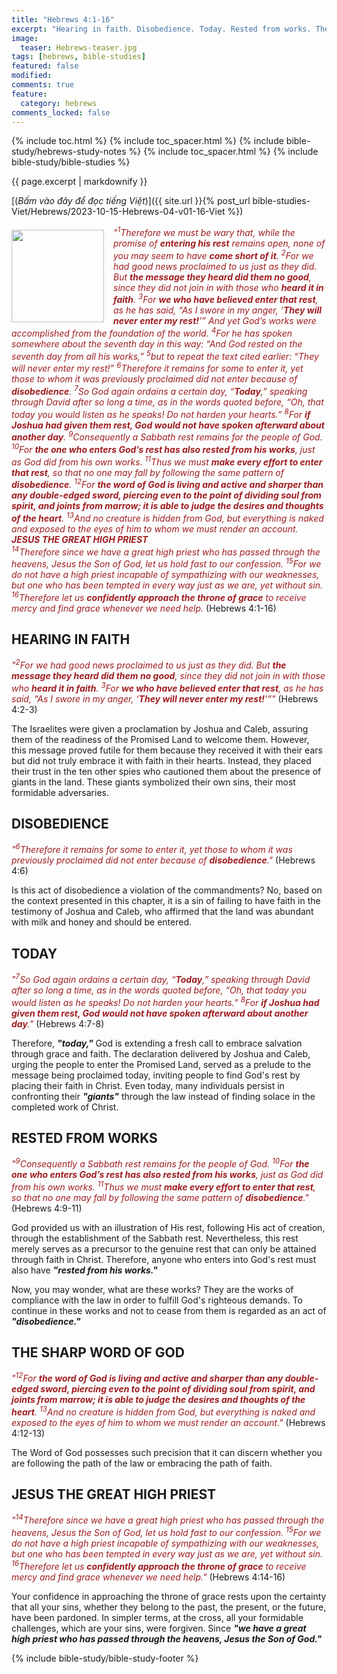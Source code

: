 ```yaml
---
title: "Hebrews 4:1-16"
excerpt: "Hearing in faith. Disobedience. Today. Rested from works. The sharp Word of God. Jesus the Great High Priest."
image:
  teaser: Hebrews-teaser.jpg
tags: [hebrews, bible-studies]
featured: false
modified:
comments: true
feature:
  category: hebrews
comments_locked: false
---
```


{% include toc.html %}
{% include toc_spacer.html %}
{% include bible-study/hebrews-study-notes %}
{% include toc_spacer.html %}
{% include bible-study/bible-studies %}

{{ page.excerpt | markdownify }}

[(<em>Bấm vào đây để đọc tiếng Việt</em>)]({{ site.url }}{% post_url bible-studies-Viet/Hebrews/2023-10-15-Hebrews-04-v01-16-Viet %})

<div>
<p>
<img alt src="{{ site.url }}/assets/images/Hebrews-teaser.jpg" style="border: 0px none; margin: 7px 15px 0px 0px; max-width: 100%; height: 148px; padding: 0px; float: left;">
    <span style="color: rgb(159, 29, 33);"><i>"<sup>1</sup>Therefore we must be wary that, while the promise of <strong>entering his rest</strong> remains open, none of you may seem to have <strong>come short of it</strong>. <sup>2</sup>For we had good news proclaimed to us just as they did. But <strong>the message they heard did them no good</strong>, since they did not join in with those who <strong>heard it in faith</strong>. <sup>3</sup>For <strong>we who have believed enter that rest</strong>, as he has said, “As I swore in my anger, ‘<strong>They will never enter my rest!</strong>’” And yet God’s works were accomplished from the foundation of the world. <sup>4</sup>For he has spoken somewhere about the seventh day in this way: “And God rested on the seventh day from all his works,” <sup>5</sup>but to repeat the text cited earlier: “They will never enter my rest!” <sup>6</sup>Therefore it remains for some to enter it, yet those to whom it was previously proclaimed did not enter because of <strong>disobedience</strong>. <sup>7</sup>So God again ordains a certain day, “<strong>Today</strong>,” speaking through David after so long a time, as in the words quoted before, “Oh, that today you would listen as he speaks! Do not harden your hearts.” <sup>8</sup>For <strong>if Joshua had given them rest, God would not have spoken afterward about another day</strong>. <sup>9</sup>Consequently a Sabbath rest remains for the people of God. <sup>10</sup>For <strong>the one who enters God’s rest has also rested from his works</strong>, just as God did from his own works. <sup>11</sup>Thus we must <strong>make every effort to enter that rest</strong>, so that no one may fall by following the same pattern of <strong>disobedience</strong>. <sup>12</sup>For <strong>the word of God is living and active and sharper than any double-edged sword, piercing even to the point of dividing soul from spirit, and joints from marrow; it is able to judge the desires and thoughts of the heart</strong>. <sup>13</sup>And no creature is hidden from God, but everything is naked and exposed to the eyes of him to whom we must render an account. <br /><strong>JESUS THE GREAT HIGH PRIEST</strong><br /><sup>14</sup>Therefore since we have a great high priest who has passed through the heavens, Jesus the Son of God, let us hold fast to our confession. <sup>15</sup>For we do not have a high priest incapable of sympathizing with our weaknesses, but one who has been tempted in every way just as we are, yet without sin. <sup>16</sup>Therefore let us <strong>confidently approach the throne of grace</strong> to receive mercy and find grace whenever we need help.</i></span> (Hebrews 4:1-16)
    </p>
</div>

## HEARING IN FAITH

<span style="color: rgb(159, 29, 33);">
<i>"<sup>2</sup>For we had good news proclaimed to us just as they did. But <strong>the message they heard did them no good</strong>, since they did not join in with those who <strong>heard it in faith</strong>. <sup>3</sup>For <strong>we who have believed enter that rest</strong>, as he has said, “As I swore in my anger, ‘<strong>They will never enter my rest!</strong>’”"</i></span> (Hebrews 4:2-3)

The Israelites were given a proclamation by Joshua and Caleb, assuring them of the readiness of the Promised Land to welcome them. However, this message proved futile for them because they received it with their ears but did not truly embrace it with faith in their hearts. Instead, they placed their trust in the ten other spies who cautioned them about the presence of giants in the land. These giants symbolized their own sins, their most formidable adversaries.

## DISOBEDIENCE

<span style="color: rgb(159, 29, 33);">
<i>"<sup>6</sup>Therefore it remains for some to enter it, yet those to whom it was previously proclaimed did not enter because of <strong>disobedience</strong>."</i></span> (Hebrews 4:6)

Is this act of disobedience a violation of the commandments? No, based on the context presented in this chapter, it is a sin of failing to have faith in the testimony of Joshua and Caleb, who affirmed that the land was abundant with milk and honey and should be entered.

## TODAY

<span style="color: rgb(159, 29, 33);">
<i>"<sup>7</sup>So God again ordains a certain day, “<strong>Today</strong>,” speaking through David after so long a time, as in the words quoted before, “Oh, that today you would listen as he speaks! Do not harden your hearts.” <sup>8</sup>For <strong>if Joshua had given them rest, God would not have spoken afterward about another day</strong>."</i></span> (Hebrews 4:7-8)

Therefore, ***"today,"*** God is extending a fresh call to embrace salvation through grace and faith. The declaration delivered by Joshua and Caleb, urging the people to enter the Promised Land, served as a prelude to the message being proclaimed today, inviting people to find God's rest by placing their faith in Christ. Even today, many individuals persist in confronting their ***"giants"*** through the law instead of finding solace in the completed work of Christ.

## RESTED FROM WORKS

<span style="color: rgb(159, 29, 33);">
<i>"<sup>9</sup>Consequently a Sabbath rest remains for the people of God. <sup>10</sup>For <strong>the one who enters God’s rest has also rested from his works</strong>, just as God did from his own works. <sup>11</sup>Thus we must <strong>make every effort to enter that rest</strong>, so that no one may fall by following the same pattern of <strong>disobedience</strong>."</i></span> (Hebrews 4:9-11)

God provided us with an illustration of His rest, following His act of creation, through the establishment of the Sabbath rest. Nevertheless, this rest merely serves as a precursor to the genuine rest that can only be attained through faith in Christ. Therefore, anyone who enters into God's rest must also have ***"rested from his works."***

Now, you may wonder, what are these works? They are the works of compliance with the law in order to fulfill God's righteous demands. To continue in these works and not to cease from them is regarded as an act of ***"disobedience."***

## THE SHARP WORD OF GOD

<span style="color: rgb(159, 29, 33);">
<i>"<sup>12</sup>For <strong>the word of God is living and active and sharper than any double-edged sword, piercing even to the point of dividing soul from spirit, and joints from marrow; it is able to judge the desires and thoughts of the heart</strong>. <sup>13</sup>And no creature is hidden from God, but everything is naked and exposed to the eyes of him to whom we must render an account."</i></span> (Hebrews 4:12-13)

The Word of God possesses such precision that it can discern whether you are following the path of the law or embracing the path of faith.

## JESUS THE GREAT HIGH PRIEST

<span style="color: rgb(159, 29, 33);">
<i>"<sup>14</sup>Therefore since we have a great high priest who has passed through the heavens, Jesus the Son of God, let us hold fast to our confession. <sup>15</sup>For we do not have a high priest incapable of sympathizing with our weaknesses, but one who has been tempted in every way just as we are, yet without sin. <sup>16</sup>Therefore let us <strong>confidently approach the throne of grace</strong> to receive mercy and find grace whenever we need help."</i></span> (Hebrews 4:14-16)

Your confidence in approaching the throne of grace rests upon the certainty that all your sins, whether they belong to the past, the present, or the future, have been pardoned. In simpler terms, at the cross, all your formidable challenges, which are your sins, were forgiven. Since ***"we have a great high priest who has passed through the heavens, Jesus the Son of God."***

{% include bible-study/bible-study-footer %}

